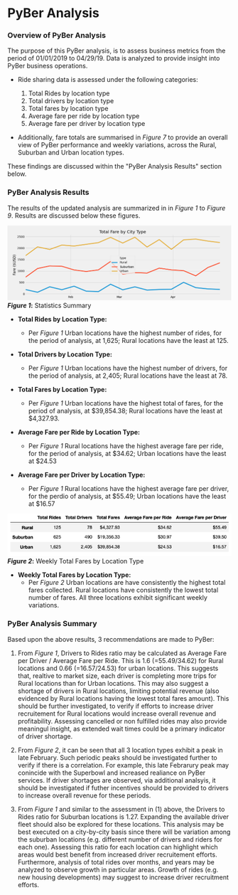 # PyBer Analysis

### **Overview of PyBer Analysis**
The purpose of this PyBer analysis, is to assess business metrics from the period of 01/01/2019 to 04/29/19. Data is analyzed to provide insight into PyBer business operations. 
	

*  Ride sharing data is assessed under the following categories:
  	1. Total Rides by location type
  	2. Total drivers by location type
  	3. Total fares by location type 
  	4. Average fare per ride by location type 
  	5. Average fare per driver by location type 


* Additionally, fare totals are summarised in *Figure 7* to provide an overall view of PyBer performance and weekly variations, across the Rural, Suburban and Urban location types.

These findings are discussed within the "PyBer Analysis Results" section below.


### **PyBer Analysis Results**

The results of the updated analysis are summarized in in *Figure 1* to *Figure 9*. Results are discussed below these figures.

![Figure 1](https://github.com/CR-HSDC/PyBer_Analysis/blob/main/analysis/PyBer_fare_summary.png)
**_Figure 1_:** Statistics Summary

  * **Total Rides by Location Type:**
  	* Per *Figure 1*  Urban locations have the highest number of rides, for the period of analysis, at 1,625; Rural locations have the least at 125.

  * **Total Drivers by Location Type:**
  	* Per *Figure 1* Urban locations have the highest number of drivers, for the period of analysis, at 2,405; Rural locations have the least at 78.
  		
  * **Total Fares by Location Type:**
  	* Per *Figure 1* Urban locations have the highest total of fares, for the period of analysis, at $39,854.38; Rural locations have the least at $4,327.93.
  		
  * **Average Fare per Ride by Location Type:**
  	* Per *Figure 1* Rural locations have the highest average fare per ride, for the period of analysis, at $34.62; Urban locations have the least at $24.53
  * **Average Fare per Driver by Location Type:** 
  	* Per *Figure 1* Rural locations have the highest average fare per driver, for the perdio of analysis, at $55.49; Urban locations have the least at $16.57 


![Figure 2](https://github.com/CR-HSDC/PyBer_Analysis/blob/main/analysis/StatsSummary.png)
**_Figure 2_:** Weekly Total Fares by Location Type

  * **Weekly Total Fares by Location Type:** 
  	* Per *Figure 2* Urban locations are have consistently the highest total fares collected. Rural locations have consistently the lowest total number of fares. All three locations exhibit significant weekly variations.


### **PyBer Analysis Summary**

Based upon the above results, 3 recommendations are made to PyBer:

1. From *Figure 1*, Drivers to Rides ratio may be calculated as Average Fare per Driver / Average Fare per Ride. This is 1.6 (=$55.49/$34.62) for Rural locations and 0.66 (=$16.57/$24.53) for urban locations. This suggests that, realtive to market size, each driver is completing more trips for Rural locations than for Urban locations. This may also suggest a shortage of drivers in Rural locations, limiting potential revenue (also evidenced by Rural locations having the lowest total fares amount). This should be further investigated, to verify if efforts to increase driver recruitement for Rural locations would increase overall revenue and profitability. Assessing cancelled or non fulfilled rides may also provide meaningul insight, as extended wait times could be a primary indicator of driver shortage.

2. From *Figure 2*, it can be seen that all 3 location types exhibit a peak in late February. Such periodic peaks should be investigated further to verify if there is a correlation. For example, this late Febrarury peak may conincide with the Superbowl and increased realiance on PyBer services. If driver shortages are observed, via additional analsyis, it should be investigated if futher incentives should be provided to drivers to increase overall revenue for these periods.

3.  From *Figure 1* and similar to the assessment in (1) above, the Drivers to Rides ratio for Suburban locations is 1.27. Expanding the available driver fleet should also be explored for these locations. This analysis may be best executed on a city-by-city basis since there will be variation among the suburban locations (e.g. different number of drivers and riders for each one). Assessing this ratio for each location can highlight which areas would best benefit from increased driver recruitement efforts. Furthermore, analysis of total rides over months, and years may be analyzed to observe growth in particular areas. Growth of rides (e.g. new housing developments) may suggest to increase driver recruitment efforts.






